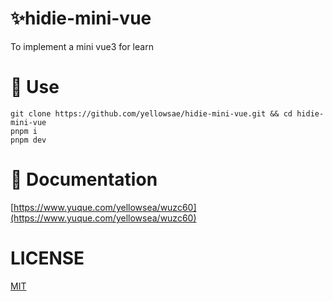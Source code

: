 # ✨hidie-mini-vue

To implement a mini vue3 for learn


# 🎉 Use
```base
git clone https://github.com/yellowsae/hidie-mini-vue.git && cd hidie-mini-vue
pnpm i
pnpm dev
```

# 📃 Documentation
[https://www.yuque.com/yellowsea/wuzc60](https://www.yuque.com/yellowsea/wuzc60)


# LICENSE
[MIT](https://opensource.org/licenses/MIT)
